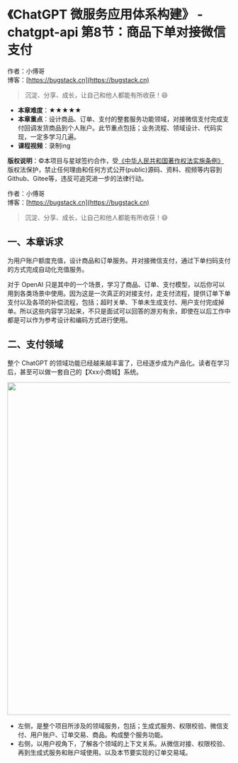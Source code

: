 # 《ChatGPT 微服务应用体系构建》 - chatgpt-api 第8节：商品下单对接微信支付

作者：小傅哥
<br/>博客：[https://bugstack.cn](https://bugstack.cn)

>沉淀、分享、成长，让自己和他人都能有所收获！😄

- **本章难度**：★★★★★
- **本章重点**：设计商品、订单、支付的整套服务功能领域，对接微信支付完成支付回调发货商品到个人账户。此节重点包括；业务流程、领域设计、代码实现，一定多学习几遍。
- **课程视频**：录制ing

**版权说明**：©本项目与星球签约合作，受[《中华人民共和国著作权法实施条例》](http://www.gov.cn/zhengce/2020-12/26/content_5573623.htm) 版权法保护，禁止任何理由和任何方式公开(public)源码、资料、视频等内容到Github、Gitee等，违反可追究进一步的法律行动。

作者：小傅哥
<br/>博客：[https://bugstack.cn](https://bugstack.cn)

>沉淀、分享、成长，让自己和他人都能有所收获！😄

## 一、本章诉求

为用户账户额度充值，设计商品和订单服务。并对接微信支付，通过下单扫码支付的方式完成自动化充值服务。

对于 OpenAI 只是其中的一个场景，学习了商品、订单、支付模型，以后你可以用到各类场景中使用。因为这是一次真正的对接支付，走支付流程，提供订单下单支付以及各项的补偿流程，包括；超时关单、下单未生成支付、用户支付完成掉单。所以这些内容学习起来，不只是面试可以回答的游刃有余，即使在以后工作中都是可以作为参考设计和编码方式进行使用。

## 二、支付领域

整个 ChatGPT 的领域功能已经越来越丰富了，已经逐步成为产品化。读者在学习后，甚至可以做一套自己的【Xxx小商城】系统。

<div align="center">
    <img src="https://bugstack.cn/images/article/project/chatgpt/chatgpt-api-08-01.png?raw=true" width="750px">
</div>

- 左侧，是整个项目所涉及的领域服务，包括；生成式服务、权限校验、微信支付、用户账户、订单交易、商品。构成整个服务功能。
- 右侧，以用户视角下，了解各个领域的上下文关系。从微信对接、权限校验、再到生成式服务和账户域使用。以及本节要实现的订单交易域。